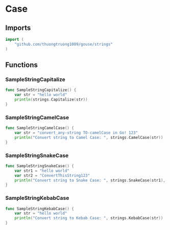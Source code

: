 # Case

## Imports

```go
import (
	"github.com/thuongtruong1009/gouse/strings"
)
```
## Functions


### SampleStringCapitalize

```go
func SampleStringCapitalize() {
	var str = "hello world"
	println(strings.Capitalize(str))
}
```

### SampleStringCamelCase

```go
func SampleStringCamelCase() {
	var str = "convert_any-string TO-camelCase in Go! 123"
	println("Convert string to Camel Case: ", strings.CamelCase(str))
}
```

### SampleStringSnakeCase

```go
func SampleStringSnakeCase() {
	var str1 = "hello world"
	var str2 = "ConvertThisString123"
	println("Convert string to Snake Case: ", strings.SnakeCase(str1), strings.SnakeCase(str2))
}
```

### SampleStringKebabCase

```go
func SampleStringKebabCase() {
	var str = "hello world"
	println("Convert string to Kebab Case: ", strings.KebabCase(str))
}
```
